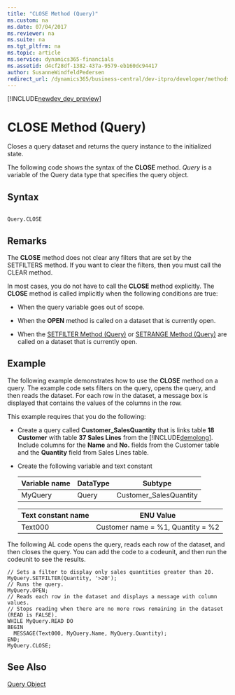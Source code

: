 ```yaml
---
title: "CLOSE Method (Query)"
ms.custom: na
ms.date: 07/04/2017
ms.reviewer: na
ms.suite: na
ms.tgt_pltfrm: na
ms.topic: article
ms.service: dynamics365-financials
ms.assetid: d4cf28df-1382-437a-9579-eb160dc94417
author: SusanneWindfeldPedersen
redirect_url: /dynamics365/business-central/dev-itpro/developer/methods/devenv-al-method-reference
---
```


[!INCLUDE[newdev_dev_preview](../includes/newdev_dev_preview.md)]

# CLOSE Method (Query)
Closes a query dataset and returns the query instance to the initialized state.  

 The following code shows the syntax of the **CLOSE** method.  *Query* is a variable of the Query data type that specifies the query object.  

## Syntax  

```  

Query.CLOSE  
```  

## Remarks  
 The **CLOSE** method does not clear any filters that are set by the SETFILTERS method. If you want to clear the filters, then you must call the CLEAR method.  

 In most cases, you do not have to call the **CLOSE** method explicitly. The **CLOSE** method is called implicitly when the following conditions are true:  

-   When the query variable goes out of scope.  

-   When the **OPEN** method is called on a dataset that is currently open.  

-   When the [SETFILTER Method \(Query\)](devenv-SETFILTER-Method-Query.md) or [SETRANGE Method \(Query\)](devenv-SETRANGE-Method-Query.md) are called on a dataset that is currently open.  

## Example  
 The following example demonstrates how to use the **CLOSE** method on a query. The example code sets filters on the query, opens the query, and then reads the dataset. For each row in the dataset, a message box is displayed that contains the values of the columns in the row.  

 This example requires that you do the following:  

-   Create a query called **Customer\_SalesQuantity** that is links table **18 Customer** with table  **37 Sales Lines** from the [!INCLUDE[demolong](../includes/demolong_md.md)]. Include columns for the **Name** and **No.** fields from the Customer table and the **Quantity** field from Sales Lines table.  

     <!--NAV For step-by-step instructions for creating this query, see [Walkthrough: Creating a Query to Link Two Tables](Walkthrough--Creating-a-Query-to-Link-Two-Tables.md).-->  

-   Create the following variable and text constant  

    |Variable name|DataType|Subtype|  
    |-------------------|--------------|-------------|  
    |MyQuery|Query|Customer\_SalesQuantity|  

    |Text constant name|ENU Value|  
    |------------------------|---------------|  
    |Text000|Customer name = %1, Quantity = %2|  

 The following AL code opens the query, reads each row of the dataset, and then closes the query. You can add the code to a codeunit, and then run the codeunit to see the results.  

```  
// Sets a filter to display only sales quantities greater than 20.  
MyQuery.SETFILTER(Quantity, '>20');   
// Runs the query.  
MyQuery.OPEN;  
// Reads each row in the dataset and displays a message with column values.   
// Stops reading when there are no more rows remaining in the dataset (READ is FALSE).  
WHILE MyQuery.READ DO  
BEGIN  
  MESSAGE(Text000, MyQuery.Name, MyQuery.Quantity);   
END;  
MyQuery.CLOSE;  
```  

## See Also  
 <!--Links [How to: Create Queries](How-to--Create-Queries.md)   
 [Working with Queries in AL](Working-with-Queries-in-AL.md) -->    
 [Query Object](../devenv-query-object.md)
